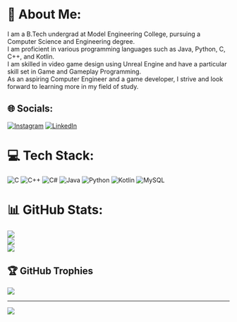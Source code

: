 # 💫 About Me:
I am a B.Tech undergrad at Model Engineering College, pursuing a Computer Science and Engineering degree.<br>I am proficient in various programming languages such as Java, Python, C, C++, and Kotlin.<br>I am skilled in video game design using Unreal Engine and have a particular skill set in Game and Gameplay Programming.<br>As an aspiring Computer Engineer and a game developer, I strive and look forward to learning more in my field of study.


## 🌐 Socials:
[![Instagram](https://img.shields.io/badge/Instagram-%23E4405F.svg?logo=Instagram&logoColor=white)](https://instagram.com/navneet_r07) [![LinkedIn](https://img.shields.io/badge/LinkedIn-%230077B5.svg?logo=linkedin&logoColor=white)](https://linkedin.com/in/navneet-ranjish-pillai-50a612257) 

# 💻 Tech Stack:
![C](https://img.shields.io/badge/c-%2300599C.svg?style=for-the-badge&logo=c&logoColor=white) ![C++](https://img.shields.io/badge/c++-%2300599C.svg?style=for-the-badge&logo=c%2B%2B&logoColor=white) ![C#](https://img.shields.io/badge/c%23-%23239120.svg?style=for-the-badge&logo=csharp&logoColor=white) ![Java](https://img.shields.io/badge/java-%23ED8B00.svg?style=for-the-badge&logo=openjdk&logoColor=white) ![Python](https://img.shields.io/badge/python-3670A0?style=for-the-badge&logo=python&logoColor=ffdd54) ![Kotlin](https://img.shields.io/badge/kotlin-%237F52FF.svg?style=for-the-badge&logo=kotlin&logoColor=white) ![MySQL](https://img.shields.io/badge/mysql-4479A1.svg?style=for-the-badge&logo=mysql&logoColor=white)
# 📊 GitHub Stats:
![](https://github-readme-stats.vercel.app/api?username=LeoLogan&theme=dark&hide_border=false&include_all_commits=false&count_private=false)<br/>
![](https://github-readme-streak-stats.herokuapp.com/?user=LeoLogan&theme=dark&hide_border=false)<br/>
![](https://github-readme-stats.vercel.app/api/top-langs/?username=LeoLogan&theme=dark&hide_border=false&include_all_commits=false&count_private=false&layout=compact)

## 🏆 GitHub Trophies
![](https://github-profile-trophy.vercel.app/?username=LeoLogan&theme=radical&no-frame=false&no-bg=true&margin-w=4)

---
[![](https://visitcount.itsvg.in/api?id=LeoLogan&icon=0&color=0)](https://visitcount.itsvg.in)
